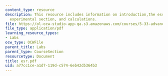 ```yaml
---
content_type: resource
description: This resource includes information on introduction,the essence of ESR,
  experimental section, and calculations.
file: https://ol-ocw-studio-app-qa.s3.amazonaws.com/courses/5-33-advanced-chemical-experimentation-and-instrumentation-fall-2007/a77cc1cea1d7119dc5746eb42d5364b3_esr.pdf
file_type: application/pdf
learning_resource_types:
- Labs
ocw_type: OCWFile
parent_title: Labs
parent_type: CourseSection
resourcetype: Document
title: esr.pdf
uid: a77cc1ce-a1d7-119d-c574-6eb42d5364b3
---
```

